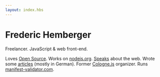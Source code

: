 ```yaml
---
layout: index.hbs
---
```


# Frederic Hemberger
Freelancer.
JavaScript & web front-end.

Loves [Open Source](https://github.com/fhemberger).
Works on [nodejs.org](https://nodejs.org).
[Speaks](talks/) about the web.
Wrote some [articles](articles/) (mostly in German).
Former [Cologne.js](http://cologenjs.de) organizer.
Runs [manifest-validator.com](http://manifest-validator.com).

